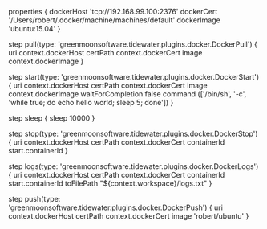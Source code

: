 properties {
    dockerHost 'tcp://192.168.99.100:2376'
    dockerCert '/Users/robert/.docker/machine/machines/default'
    dockerImage 'ubuntu:15.04'
}

step pull(type: 'greenmoonsoftware.tidewater.plugins.docker.DockerPull') {
    uri context.dockerHost
    certPath context.dockerCert
    image context.dockerImage
}

step start(type: 'greenmoonsoftware.tidewater.plugins.docker.DockerStart') {
    uri context.dockerHost
    certPath context.dockerCert
    image context.dockerImage
    waitForCompletion false
    command (['/bin/sh', '-c', 'while true; do echo hello world; sleep 5; done'])
}

step sleep {
    sleep 10000
}

step stop(type: 'greenmoonsoftware.tidewater.plugins.docker.DockerStop') {
    uri context.dockerHost
    certPath context.dockerCert
    containerId start.containerId
}

step logs(type: 'greenmoonsoftware.tidewater.plugins.docker.DockerLogs') {
    uri context.dockerHost
    certPath context.dockerCert
    containerId start.containerId
    toFilePath "${context.workspace}/logs.txt"
}

step push(type: 'greenmoonsoftware.tidewater.plugins.docker.DockerPush') {
    uri context.dockerHost
    certPath context.dockerCert
    image 'robert/ubuntu'
}